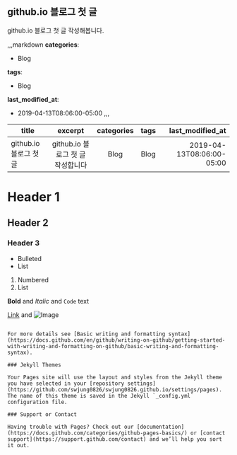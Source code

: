 ## github.io 블로그 첫 글

github.io 블로그 첫 글 작성해봅니다.

,,,markdown
**categories**:
  - Blog

**tags**:
  - Blog

**last_modified_at**: 
  - 2019-04-13T08:06:00-05:00
,,,

title | excerpt | categories | tags | last_modified_at
-------|:----------:|:---------:|:------:|------------:
github.io 블로그 첫 글|github.io 블로그 첫 글 작성합니다|Blog|Blog|2019-04-13T08:06:00-05:00

# Header 1
## Header 2
### Header 3

- Bulleted
- List

1. Numbered
2. List

**Bold** and _Italic_ and `Code` text

[Link](url) and ![Image](src)
```

For more details see [Basic writing and formatting syntax](https://docs.github.com/en/github/writing-on-github/getting-started-with-writing-and-formatting-on-github/basic-writing-and-formatting-syntax).

### Jekyll Themes

Your Pages site will use the layout and styles from the Jekyll theme you have selected in your [repository settings](https://github.com/swjung0826/swjung0826.github.io/settings/pages). The name of this theme is saved in the Jekyll `_config.yml` configuration file.

### Support or Contact

Having trouble with Pages? Check out our [documentation](https://docs.github.com/categories/github-pages-basics/) or [contact support](https://support.github.com/contact) and we’ll help you sort it out.
